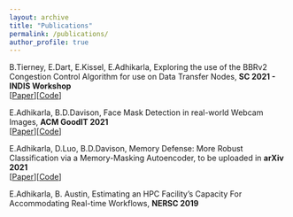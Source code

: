 ```yaml
---
layout: archive
title: "Publications"
permalink: /publications/
author_profile: true
---
```


B.Tierney, E.Dart, E.Kissel, E.Adhikarla, Exploring the use of the BBRv2 Congestion Control Algorithm for use on Data Transfer Nodes, **SC 2021 - INDIS Workshop**\
[[Paper]()][[Code](https://github.com/esnet/testing-harness)]

E.Adhikarla, B.D.Davison, Face Mask Detection in real-world Webcam Images, **ACM GoodIT 2021**\
[[Paper](https://dl.acm.org/doi/pdf/10.1145/3462203.3475903)][[Code](https://github.com/eashanadhikarla/wfm)]

E.Adhikarla, D.Luo, B.D.Davison, Memory Defense: More Robust Classification
via a Memory-Masking Autoencoder, to be uploaded in **arXiv 2021**\
[[Paper]()][[Code]()]

E.Adhikarla, B. Austin, Estimating an HPC Facility’s Capacity For Accommodating
Real-time Workflows, **NERSC 2019**


<!-- You can also find my articles on [my Google Scholar profile](https://scholar.google.co.uk/citations?user=NG6WOPQAAAAJ&hl=en). -->

<!-- _Manuscripts in preparation “ ** ”_

{% include base_path %}

{% for post in site.publications reversed %}
  {% include archive-single.html %}
{% endfor %} -->

